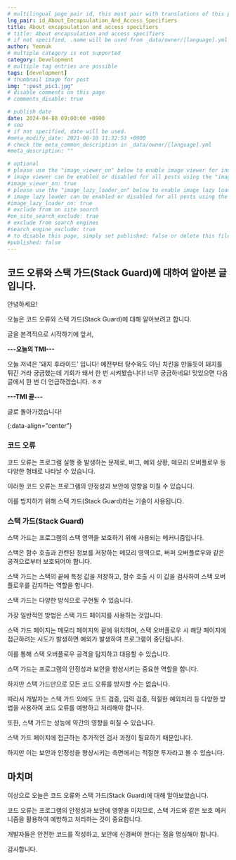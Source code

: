 ```yaml
---
# multilingual page pair id, this must pair with translations of this page. (This name must be unique)
lng_pair: id_About_Encapsulation_And_Access_Specifiers
title: About encapsulation and access specifiers
# title: About encapsulation and access specifiers
# if not specified, .name will be used from _data/owner/[language].yml
author: Yeonuk
# multiple category is not supported
category: Development
# multiple tag entries are possible
tags: [development]
# thumbnail image for post
img: ":post_pic1.jpg"
# disable comments on this page
# comments_disable: true

# publish date
date: 2024-04-08 09:00:00 +0900
# seo
# if not specified, date will be used.
#meta_modify_date: 2021-08-10 11:32:53 +0900
# check the meta_common_description in _data/owner/[language].yml
#meta_description: ""

# optional
# please use the "image_viewer_on" below to enable image viewer for individual pages or posts (_posts/ or [language]/_posts folders).
# image viewer can be enabled or disabled for all posts using the "image_viewer_posts: true" setting in _data/conf/main.yml.
#image_viewer_on: true
# please use the "image_lazy_loader_on" below to enable image lazy loader for individual pages or posts (_posts/ or [language]/_posts folders).
# image lazy loader can be enabled or disabled for all posts using the "image_lazy_loader_posts: true" setting in _data/conf/main.yml.
#image_lazy_loader_on: true
# exclude from on site search
#on_site_search_exclude: true
# exclude from search engines
#search_engine_exclude: true
# to disable this page, simply set published: false or delete this file
#published: false
---
```


<!-- outline-start -->

## 코드 오류와 스택 가드(Stack Guard)에 대하여 알아본 글입니다.

안녕하세요!

오늘은 코드 오류와 스택 가드(Stack Guard)에 대해 알아보려고 합니다.

글을 본격적으로 시작하기에 앞서,

**---오늘의 TMI---**

오늘 저녁은 '돼지 후라이드' 입니다! 예전부터 탕수육도 아닌 치킨을 만들듯이 돼지를 튀긴 거라 궁금했는데 기회가 돼서 한 번 시켜봤습니다! 너무 궁금하네요! 맛있으면 다음 글에서 한 번 더 언급하겠습니다. ㅎㅎ

**---TMI 끝---**

글로 돌아가겠습니다!

{:data-align="center"}

<!-- outline-end -->

### 코드 오류

코드 오류는 프로그램 실행 중 발생하는 문제로, 버그, 예외 상황, 메모리 오버플로우 등 다양한 형태로 나타날 수 있습니다.

이러한 코드 오류는 프로그램의 안정성과 보안에 영향을 미칠 수 있습니다.

이를 방지하기 위해 스택 가드(Stack Guard)라는 기술이 사용됩니다.

### 스택 가드(Stack Guard)

스택 가드는 프로그램의 스택 영역을 보호하기 위해 사용되는 메커니즘입니다.

스택은 함수 호출과 관련된 정보를 저장하는 메모리 영역으로, 버퍼 오버플로우와 같은 공격으로부터 보호되어야 합니다.

스택 가드는 스택의 끝에 특정 값을 저장하고, 함수 호출 시 이 값을 검사하여 스택 오버플로우를 감지하는 역할을 합니다.

스택 가드는 다양한 방식으로 구현될 수 있습니다.

가장 일반적인 방법은 스택 가드 페이지를 사용하는 것입니다.

스택 가드 페이지는 메모리 페이지의 끝에 위치하며, 스택 오버플로우 시 해당 페이지에 접근하려는 시도가 발생하면 예외가 발생하여 프로그램이 중단됩니다.

이를 통해 스택 오버플로우 공격을 탐지하고 대응할 수 있습니다.

스택 가드는 프로그램의 안정성과 보안을 향상시키는 중요한 역할을 합니다.

하지만 스택 가드만으로 모든 코드 오류를 방지할 수는 없습니다.

따라서 개발자는 스택 가드 외에도 코드 검증, 입력 검증, 적절한 예외처리 등 다양한 방법을 사용하여 코드 오류를 예방하고 처리해야 합니다.

또한, 스택 가드는 성능에 약간의 영향을 미칠 수 있습니다.

스택 가드 페이지에 접근하는 추가적인 검사 과정이 필요하기 때문입니다.

하지만 이는 보안과 안정성을 향상시키는 측면에서는 적절한 투자라고 볼 수 있습니다.

## 마치며

이상으로 오늘은 코드 오류와 스택 가드(Stack Guard)에 대해 알아보았습니다.

코드 오류는 프로그램의 안정성과 보안에 영향을 미치므로, 스택 가드와 같은 보호 메커니즘을 활용하여 예방하고 처리하는 것이 중요합니다.

개발자들은 안전한 코드를 작성하고, 보안에 신경써야 한다는 점을 명심해야 합니다.

감사합니다.
